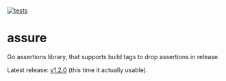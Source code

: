 [![tests](https://github.com/khlopko/assure/actions/workflows/ci.yml/badge.svg?branch=main&event=push)](https://github.com/khlopko/assure/actions/workflows/ci.yml)

# assure

Go assertions library, that supports build tags to drop assertions in release.

Latest release: [v1.2.0](https://github.com/khlopko/assure/releases/tag/v1.2.0) (this time it actually usable).
